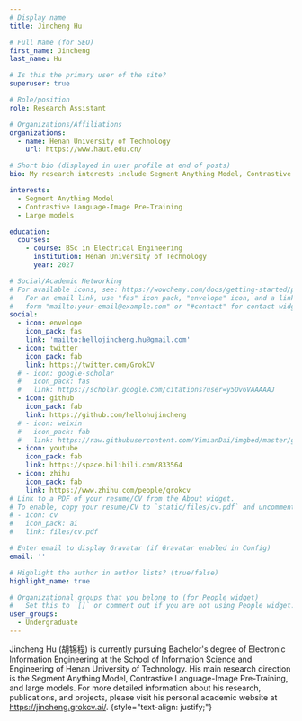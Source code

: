 ```yaml
---
# Display name
title: Jincheng Hu

# Full Name (for SEO)
first_name: Jincheng
last_name: Hu

# Is this the primary user of the site?
superuser: true

# Role/position
role: Research Assistant

# Organizations/Affiliations
organizations:
  - name: Henan University of Technology
    url: https://www.haut.edu.cn/

# Short bio (displayed in user profile at end of posts)
bio: My research interests include Segment Anything Model, Contrastive Language-Image Pre-Training, and large models.

interests:
  - Segment Anything Model
  - Contrastive Language-Image Pre-Training
  - Large models

education:
  courses:
    - course: BSc in Electrical Engineering
      institution: Henan University of Technology
      year: 2027

# Social/Academic Networking
# For available icons, see: https://wowchemy.com/docs/getting-started/page-builder/#icons
#   For an email link, use "fas" icon pack, "envelope" icon, and a link in the
#   form "mailto:your-email@example.com" or "#contact" for contact widget.
social:
  - icon: envelope
    icon_pack: fas
    link: 'mailto:hellojincheng.hu@gmail.com'
  - icon: twitter
    icon_pack: fab
    link: https://twitter.com/GrokCV
  # - icon: google-scholar
  #   icon_pack: fas
  #   link: https://scholar.google.com/citations?user=y5Ov6VAAAAAJ
  - icon: github
    icon_pack: fab
    link: https://github.com/hellohujincheng
  # - icon: weixin
  #   icon_pack: fab
  #   link: https://raw.githubusercontent.com/YimianDai/imgbed/master/github/wechat.JPG
  - icon: youtube
    icon_pack: fab
    link: https://space.bilibili.com/833564
  - icon: zhihu
    icon_pack: fab
    link: https://www.zhihu.com/people/grokcv
# Link to a PDF of your resume/CV from the About widget.
# To enable, copy your resume/CV to `static/files/cv.pdf` and uncomment the lines below.
# - icon: cv
#   icon_pack: ai
#   link: files/cv.pdf

# Enter email to display Gravatar (if Gravatar enabled in Config)
email: ''

# Highlight the author in author lists? (true/false)
highlight_name: true

# Organizational groups that you belong to (for People widget)
#   Set this to `[]` or comment out if you are not using People widget.
user_groups:
  - Undergraduate
---
```


Jincheng Hu (胡锦程) is currently pursuing Bachelor's degree of Electronic Information Engineering at the School of Information Science and Engineering of Henan University of Technology. His main research direction is the Segment Anything Model, Contrastive Language-Image Pre-Training, and large models. For more detailed information about his research, publications, and projects, please visit his personal academic website at <https://jincheng.grokcv.ai/>.
{style="text-align: justify;"}

